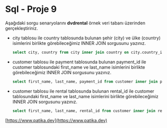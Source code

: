 # Sql - Proje 9

Aşağıdaki sorgu senaryolarını **dvdrental** örnek veri tabanı üzerinden gerçekleştiriniz.

- city tablosu ile country tablosunda bulunan şehir (city) ve ülke (country) isimlerini birlikte görebileceğimiz INNER JOIN sorgusunu yazınız.

  ```sql
  select city, country from city inner join country on city.country_id = country.country_id
  ```

- customer tablosu ile payment tablosunda bulunan payment_id ile customer tablosundaki first_name ve last_name isimlerini birlikte görebileceğimiz INNER JOIN sorgusunu yazınız.

  ```sql
  select first_name, last_name, payment_id from customer inner join payment on customer.customer_id = payment.customer_id
  ```

- customer tablosu ile rental tablosunda bulunan rental_id ile customer tablosundaki first_name ve last_name isimlerini birlikte görebileceğimiz INNER JOIN sorgusunu yazınız.
  ```sql
  select first_name, last_name, rental_id from customer inner join rental on customer.customer_id = rental.customer_id
  ```

[https://www.patika.dev](https://www.patika.dev)
